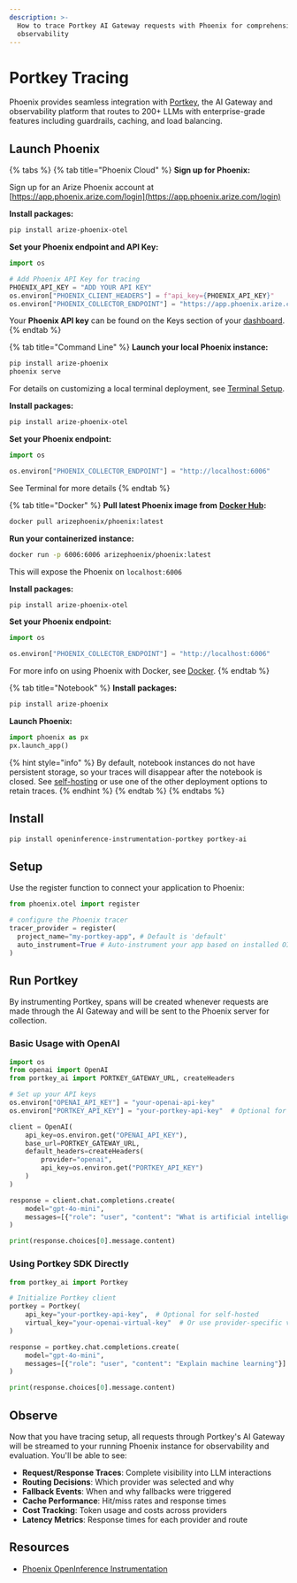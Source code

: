 ```yaml
---
description: >-
  How to trace Portkey AI Gateway requests with Phoenix for comprehensive LLM
  observability
---
```


# Portkey Tracing

Phoenix provides seamless integration with [Portkey](https://portkey.ai/), the AI Gateway and observability platform that routes to 200+ LLMs with enterprise-grade features including guardrails, caching, and load balancing.

## Launch Phoenix

{% tabs %}
{% tab title="Phoenix Cloud" %}
**Sign up for Phoenix:**

Sign up for an Arize Phoenix account at [https://app.phoenix.arize.com/login](https://app.phoenix.arize.com/login)

**Install packages:**

```bash
pip install arize-phoenix-otel
```

**Set your Phoenix endpoint and API Key:**

```python
import os

# Add Phoenix API Key for tracing
PHOENIX_API_KEY = "ADD YOUR API KEY"
os.environ["PHOENIX_CLIENT_HEADERS"] = f"api_key={PHOENIX_API_KEY}"
os.environ["PHOENIX_COLLECTOR_ENDPOINT"] = "https://app.phoenix.arize.com"
```

Your **Phoenix API key** can be found on the Keys section of your [dashboard](https://app.phoenix.arize.com).
{% endtab %}

{% tab title="Command Line" %}
**Launch your local Phoenix instance:**

```bash
pip install arize-phoenix
phoenix serve
```

For details on customizing a local terminal deployment, see [Terminal Setup](https://docs.arize.com/phoenix/setup/environments#terminal).

**Install packages:**

```bash
pip install arize-phoenix-otel
```

**Set your Phoenix endpoint:**

```python
import os

os.environ["PHOENIX_COLLECTOR_ENDPOINT"] = "http://localhost:6006"
```

See Terminal for more details
{% endtab %}

{% tab title="Docker" %}
**Pull latest Phoenix image from** [**Docker Hub**](https://hub.docker.com/r/arizephoenix/phoenix)**:**

```bash
docker pull arizephoenix/phoenix:latest
```

**Run your containerized instance:**

```bash
docker run -p 6006:6006 arizephoenix/phoenix:latest
```

This will expose the Phoenix on `localhost:6006`

**Install packages:**

```bash
pip install arize-phoenix-otel
```

**Set your Phoenix endpoint:**

```python
import os

os.environ["PHOENIX_COLLECTOR_ENDPOINT"] = "http://localhost:6006"
```

For more info on using Phoenix with Docker, see [Docker](https://docs.arize.com/phoenix/self-hosting/deployment-options/docker).
{% endtab %}

{% tab title="Notebook" %}
**Install packages:**

```bash
pip install arize-phoenix
```

**Launch Phoenix:**

```python
import phoenix as px
px.launch_app()
```

{% hint style="info" %}
By default, notebook instances do not have persistent storage, so your traces will disappear after the notebook is closed. See [self-hosting](https://docs.arize.com/phoenix/self-hosting) or use one of the other deployment options to retain traces.
{% endhint %}
{% endtab %}
{% endtabs %}

## Install

```bash
pip install openinference-instrumentation-portkey portkey-ai
```

## Setup

Use the register function to connect your application to Phoenix:

```python
from phoenix.otel import register

# configure the Phoenix tracer
tracer_provider = register(
  project_name="my-portkey-app", # Default is 'default'
  auto_instrument=True # Auto-instrument your app based on installed OI dependencies
)
```

## Run Portkey

By instrumenting Portkey, spans will be created whenever requests are made through the AI Gateway and will be sent to the Phoenix server for collection.

### Basic Usage with OpenAI

```python
import os
from openai import OpenAI
from portkey_ai import PORTKEY_GATEWAY_URL, createHeaders

# Set up your API keys
os.environ["OPENAI_API_KEY"] = "your-openai-api-key"
os.environ["PORTKEY_API_KEY"] = "your-portkey-api-key"  # Optional for self-hosted

client = OpenAI(
    api_key=os.environ.get("OPENAI_API_KEY"),
    base_url=PORTKEY_GATEWAY_URL,
    default_headers=createHeaders(
        provider="openai",
        api_key=os.environ.get("PORTKEY_API_KEY")
    )
)

response = client.chat.completions.create(
    model="gpt-4o-mini",
    messages=[{"role": "user", "content": "What is artificial intelligence?"}]
)

print(response.choices[0].message.content)
```

### Using Portkey SDK Directly

```python
from portkey_ai import Portkey

# Initialize Portkey client
portkey = Portkey(
    api_key="your-portkey-api-key",  # Optional for self-hosted
    virtual_key="your-openai-virtual-key"  # Or use provider-specific virtual keys
)

response = portkey.chat.completions.create(
    model="gpt-4o-mini",
    messages=[{"role": "user", "content": "Explain machine learning"}]
)

print(response.choices[0].message.content)
```

## Observe

Now that you have tracing setup, all requests through Portkey's AI Gateway will be streamed to your running Phoenix instance for observability and evaluation. You'll be able to see:

* **Request/Response Traces**: Complete visibility into LLM interactions
* **Routing Decisions**: Which provider was selected and why
* **Fallback Events**: When and why fallbacks were triggered
* **Cache Performance**: Hit/miss rates and response times
* **Cost Tracking**: Token usage and costs across providers
* **Latency Metrics**: Response times for each provider and route

## Resources

* [Phoenix OpenInference Instrumentation](https://github.com/Arize-ai/openinference/tree/main/python/instrumentation/openinference-instrumentation-portkey)
